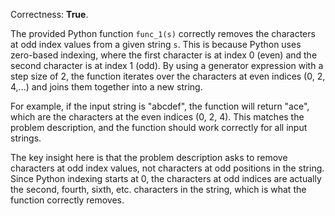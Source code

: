 Correctness: **True**.

The provided Python function `func_1(s)` correctly removes the characters at odd index values from a given string `s`. This is because Python uses zero-based indexing, where the first character is at index 0 (even) and the second character is at index 1 (odd). By using a generator expression with a step size of 2, the function iterates over the characters at even indices (0, 2, 4,...) and joins them together into a new string.

For example, if the input string is "abcdef", the function will return "ace", which are the characters at the even indices (0, 2, 4). This matches the problem description, and the function should work correctly for all input strings.

The key insight here is that the problem description asks to remove characters at odd index values, not characters at odd positions in the string. Since Python indexing starts at 0, the characters at odd indices are actually the second, fourth, sixth, etc. characters in the string, which is what the function correctly removes.